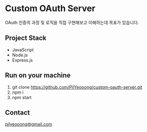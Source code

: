 
# **Custom OAuth Server**

OAuth 인증의 과정 및 로직을 직접 구현해보고 이해하는데 목표가 있습니다.


## **Project Stack**

- JavaScript
- Node.js
- Express.js

## **Run on your machine**

 1. git clone https://github.com/PilYeooong/custom-oauth-server.git
 2. npm i
 3. npm start

## **Contact**
pilyeooong@gmail.com



